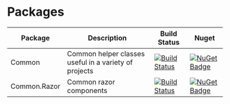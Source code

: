 # Packages

Package | Description | Build Status | Nuget
------------ | ------------- | ------------- | -------------
Common | Common helper classes useful in a variety of projects | [![Build Status](https://dev.azure.com/JPP-Consulting/PublicPipelines/_apis/build/status/JPPGroup.Common?branchName=master)](https://dev.azure.com/JPP-Consulting/PublicPipelines/_build/latest?definitionId=18&branchName=master) | [![NuGet Badge](https://buildstats.info/nuget/jpp.common)](https://www.nuget.org/packages/Jpp.Common/)
Common.Razor | Common razor components | [![Build Status](https://dev.azure.com/JPP-Consulting/PublicPipelines/_apis/build/status/JPPGroup.Common.Razor?branchName=master)](https://dev.azure.com/JPP-Consulting/PublicPipelines/_build/latest?definitionId=21&branchName=master) | [![NuGet Badge](https://buildstats.info/nuget/jpp.common.razor)](https://www.nuget.org/packages/Jpp.Common.Razor/)
